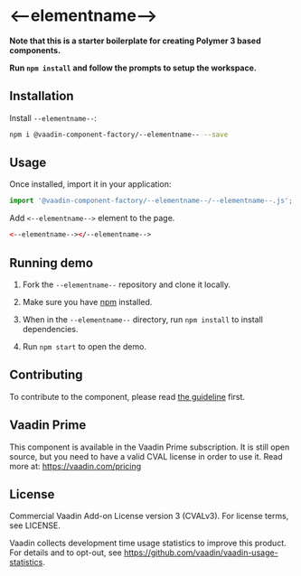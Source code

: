 # &lt;--elementname--&gt;

**Note that this is a starter boilerplate for creating Polymer 3 based components.**

**Run `npm install` and follow the prompts to setup the workspace.**

<!--
[![Gitter](https://badges.gitter.im/Join%20Chat.svg)](https://gitter.im/vaadin/web-components?utm_source=badge&utm_medium=badge&utm_campaign=pr-badge)
[![npm version](https://badgen.net/npm/v/@vaadin-component-factory/--elementname--)](https://www.npmjs.com/package/@vaadin-component-factory/--elementname--)
[![Published on Vaadin Directory](https://img.shields.io/badge/Vaadin%20Directory-published-00b4f0.svg)](https://vaadin.com/directory/component/vaadin-component-factory--elementname--)

[Live demo ↗](https://--elementname--.netlify.com)
|
[API documentation ↗](https://--elementname--.netlify.com/api/#/elements/Vaadin.--elementclassname--)
-->

## Installation

Install `--elementname--`:

```sh
npm i @vaadin-component-factory/--elementname-- --save
```

## Usage

Once installed, import it in your application:

```js
import '@vaadin-component-factory/--elementname--/--elementname--.js';
```

Add `<--elementname-->` element to the page.

```html
<--elementname--></--elementname-->
```

## Running demo

1. Fork the `--elementname--` repository and clone it locally.

1. Make sure you have [npm](https://www.npmjs.com/) installed.

1. When in the `--elementname--` directory, run `npm install` to install dependencies.

1. Run `npm start` to open the demo.

## Contributing

To contribute to the component, please read [the guideline](https://github.com/vaadin/vaadin-core/blob/master/CONTRIBUTING.md) first.

## Vaadin Prime

This component is available in the Vaadin Prime subscription. It is still open source, but you need to have a valid CVAL license in order to use it. Read more at: https://vaadin.com/pricing

## License

Commercial Vaadin Add-on License version 3 (CVALv3). For license terms, see LICENSE.

Vaadin collects development time usage statistics to improve this product. For details and to opt-out, see https://github.com/vaadin/vaadin-usage-statistics.
